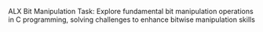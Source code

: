 ALX Bit Manipulation Task: Explore fundamental bit manipulation operations in C programming, solving challenges to enhance bitwise manipulation skills
